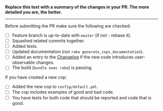 **Replace this text with a summary of the changes in your PR.
The more detailed you are, the better.**

-----------------

Before submitting the PR make sure the following are checked:

* [ ] Feature branch is up-to-date with `master` (if not - rebase it).
* [ ] Squashed related commits together.
* [ ] Added tests.
* [ ] Updated documentation (run `rake generate_cops_documentation`).
* [ ] Added an entry to the [Changelog](../blob/master/CHANGELOG.md) if the new code introduces user-observable changes.
* [ ] The build (`bundle exec rake`) is passing.

If you have created a new cop:
* [ ] Added the new cop to `config/default.yml`.
* [ ] The cop includes examples of good and bad code.
* [ ] You have tests for both code that should be reported and code that is good.

